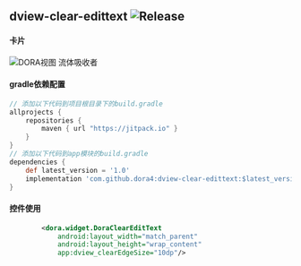 dview-clear-edittext
![Release](https://jitpack.io/v/dora4/dview-clear-edittext.svg)
--------------------------------

#### 卡片
![DORA视图 流体吸收者](https://github.com/user-attachments/assets/f61a1a39-275d-40fc-8bda-8aa8bd86b677)

#### gradle依赖配置

```groovy
// 添加以下代码到项目根目录下的build.gradle
allprojects {
    repositories {
        maven { url "https://jitpack.io" }
    }
}
// 添加以下代码到app模块的build.gradle
dependencies {
    def latest_version = '1.0'
    implementation 'com.github.dora4:dview-clear-edittext:$latest_version'
}
```

#### 控件使用
```xml
        <dora.widget.DoraClearEditText
            android:layout_width="match_parent"
            android:layout_height="wrap_content"
            app:dview_clearEdgeSize="10dp"/>
```
